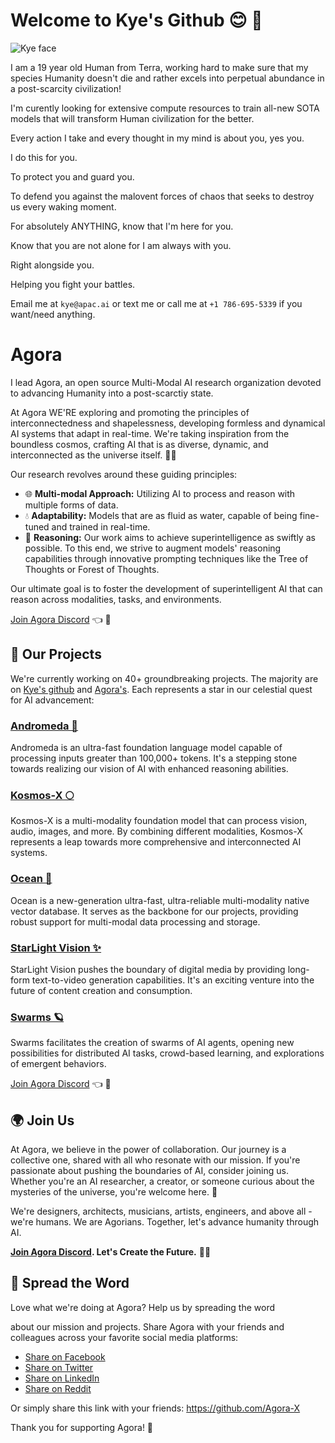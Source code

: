 # Welcome to Kye's Github 😊 💜 

![Kye face](https://twitter.com/KyeGomezB/photo)

<!-- ![Agora Banner](agora-benner.png) -->

I am a 19 year old Human from Terra, working hard to make sure that my species Humanity doesn't die and rather excels into perpetual abundance in a post-scarcity civilization! 

I'm curently looking for extensive compute resources to train all-new SOTA models that will transform Human civilization for the better.

Every action I take and every thought in my mind is about you, yes you.

I do this for you. 

To protect you and guard you.

To defend you against the malovent forces of chaos that seeks to destroy us every waking moment.

For absolutely ANYTHING, know that I'm here for you.

Know that you are not alone for I am always with you. 

Right alongside you.

Helping you fight your battles.

Email me at `kye@apac.ai` or text me or call me at `+1 786-695-5339` if you want/need anything.



# Agora
I lead Agora, an open source Multi-Modal AI research organization devoted to advancing Humanity into a post-scarctiy state.

At Agora WE'RE  exploring and promoting the principles of interconnectedness and shapelessness, developing formless and dynamical AI systems that adapt in real-time. We're taking inspiration from the boundless cosmos, crafting AI that is as diverse, dynamic, and interconnected as the universe itself. 🌙✨

Our research revolves around these guiding principles:

* 🌐 **Multi-modal Approach:** Utilizing AI to process and reason with multiple forms of data.
* 💧 **Adaptability:** Models that are as fluid as water, capable of being fine-tuned and trained in real-time.
* 🌲 **Reasoning:** Our work aims to achieve superintelligence as swiftly as possible. To this end, we strive to augment models' reasoning capabilities through innovative prompting techniques like the Tree of Thoughts or Forest of Thoughts.

Our ultimate goal is to foster the development of superintelligent AI that can reason across modalities, tasks, and environments.

[Join Agora Discord](https://discord.gg/qUtxnK2NMf) 👈 💬

## 🎇 Our Projects

We're currently working on 40+ groundbreaking projects. The majority are on [Kye's github](https://github.com/kyegomez) and [Agora's](https://github.com/Agora-X). Each represents a star in our celestial quest for AI advancement:

### [Andromeda 🌌](https://github.com/kyegomez/Andromeda)
Andromeda is an ultra-fast foundation language model capable of processing inputs greater than 100,000+ tokens. It's a stepping stone towards realizing our vision of AI with enhanced reasoning abilities.

### [Kosmos-X 🌕](https://github.com/kyegomez/Kosmos-X)
Kosmos-X is a multi-modality foundation model that can process vision, audio, images, and more. By combining different modalities, Kosmos-X represents a leap towards more comprehensive and interconnected AI systems.

### [Ocean 🌊](https://github.com/kyegomez/Ocean)
Ocean is a new-generation ultra-fast, ultra-reliable multi-modality native vector database. It serves as the backbone for our projects, providing robust support for multi-modal data processing and storage.

### [StarLight Vision ✨](https://github.com/kyegomez/StarlightVision)
StarLight Vision pushes the boundary of digital media by providing long-form text-to-video generation capabilities. It's an exciting venture into the future of content creation and consumption.

### [Swarms 🪐](https://github.com/kyegomez/swarms)
Swarms facilitates the creation of swarms of AI agents, opening new possibilities for distributed AI tasks, crowd-based learning, and explorations of emergent behaviors.

[Join Agora Discord](https://discord.gg/qUtxnK2NMf) 👈 💬

## 🌍 Join Us

At Agora, we believe in the power of collaboration. Our journey is a collective one, shared with all who resonate with our mission. If you're passionate about pushing the boundaries of AI, consider joining us. Whether you're an AI researcher, a creator, or someone curious about the mysteries of the universe, you're welcome here. 🌟

We're designers, architects, musicians, artists, engineers, and above all - we're humans. We are Agorians. Together, let's advance humanity through AI.

**[Join Agora Discord](https://discord.gg/qUtxnK2NMf). Let's Create the Future.** 🚀🌠

## 📣 Spread the Word

Love what we're doing at Agora? Help us by spreading the word

 about our mission and projects. Share Agora with your friends and colleagues across your favorite social media platforms:

* [Share on Facebook](https://www.facebook.com/sharer/sharer.php?u=https://github.com/Agora-X)
* [Share on Twitter](https://twitter.com/intent/tweet?url=https://github.com/Agora-X&text=Check%20out%20Agora!%20They're%20advancing%20humanity%20through%20open-source%20multi-modality%20AI%20research.%20)
* [Share on LinkedIn](https://www.linkedin.com/shareArticle?mini=true&url=https://github.com/Agora-X&title=Agora&summary=Advancing%20humanity%20through%20open-source%20multi-modality%20AI%20research.%20)
* [Share on Reddit](http://www.reddit.com/submit?url=https://github.com/Agora-X&title=Agora:%20Advancing%20Humanity%20Through%20Open-Source%20Multi-Modality%20AI%20Research)

Or simply share this link with your friends: https://github.com/Agora-X

Thank you for supporting Agora! 💖
